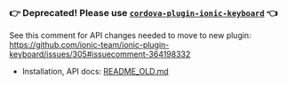 ### :point_right: Deprecated! Please use [`cordova-plugin-ionic-keyboard`](https://github.com/ionic-team/cordova-plugin-ionic-keyboard) :point_left:

See this comment for API changes needed to move to new plugin: https://github.com/ionic-team/ionic-plugin-keyboard/issues/305#issuecomment-364198332

* Installation, API docs: [README_OLD.md](https://github.com/ionic-team/ionic-plugin-keyboard/blob/master/README_OLD.md)
